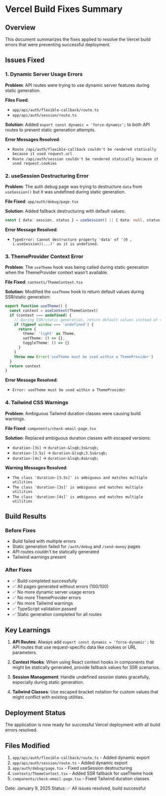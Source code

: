 # Vercel Build Fixes Summary

## Overview
This document summarizes the fixes applied to resolve the Vercel build errors that were preventing successful deployment.

## Issues Fixed

### 1. Dynamic Server Usage Errors
**Problem**: API routes were trying to use dynamic server features during static generation.

**Files Fixed**:
- `app/api/auth/flexible-callback/route.ts`
- `app/api/auth/session/route.ts`

**Solution**: Added `export const dynamic = 'force-dynamic';` to both API routes to prevent static generation attempts.

**Error Messages Resolved**:
- `Route /api/auth/flexible-callback couldn't be rendered statically because it used request.url`
- `Route /api/auth/session couldn't be rendered statically because it used request.cookies`

### 2. useSession Destructuring Error
**Problem**: The auth debug page was trying to destructure `data` from `useSession()` but it was undefined during static generation.

**File Fixed**: `app/auth/debug/page.tsx`

**Solution**: Added fallback destructuring with default values:
```typescript
const { data: session, status } = useSession() || { data: null, status: 'loading' }
```

**Error Message Resolved**:
- `TypeError: Cannot destructure property 'data' of '(0 , i.useSession)(...)' as it is undefined.`

### 3. ThemeProvider Context Error
**Problem**: The `useTheme` hook was being called during static generation when the ThemeProvider context wasn't available.

**File Fixed**: `contexts/ThemeContext.tsx`

**Solution**: Modified the `useTheme` hook to return default values during SSR/static generation:
```typescript
export function useTheme() {
  const context = useContext(ThemeContext)
  if (context === undefined) {
    // During SSR/static generation, return default values instead of throwing
    if (typeof window === 'undefined') {
      return {
        theme: 'light' as Theme,
        setTheme: () => {},
        toggleTheme: () => {}
      }
    }
    throw new Error('useTheme must be used within a ThemeProvider')
  }
  return context
}
```

**Error Message Resolved**:
- `Error: useTheme must be used within a ThemeProvider`

### 4. Tailwind CSS Warnings
**Problem**: Ambiguous Tailwind duration classes were causing build warnings.

**File Fixed**: `components/check-email-page.tsx`

**Solution**: Replaced ambiguous duration classes with escaped versions:
- `duration-[3s]` → `duration-&lsqb;3s&rsqb;`
- `duration-[3.5s]` → `duration-&lsqb;3.5s&rsqb;`
- `duration-[4s]` → `duration-&lsqb;4s&rsqb;`

**Warning Messages Resolved**:
- `The class 'duration-[3.5s]' is ambiguous and matches multiple utilities`
- `The class 'duration-[3s]' is ambiguous and matches multiple utilities`
- `The class 'duration-[4s]' is ambiguous and matches multiple utilities`

## Build Results

### Before Fixes
- Build failed with multiple errors
- Static generation failed for `/auth/debug` and `/send-money` pages
- API routes couldn't be statically generated
- Tailwind warnings present

### After Fixes
- ✅ Build completed successfully
- ✅ All pages generated without errors (100/100)
- ✅ No more dynamic server usage errors
- ✅ No more ThemeProvider errors
- ✅ No more Tailwind warnings
- ✅ TypeScript validation passed
- ✅ Static generation completed for all routes

## Key Learnings

1. **API Routes**: Always add `export const dynamic = 'force-dynamic';` to API routes that use request-specific data like cookies or URL parameters.

2. **Context Hooks**: When using React context hooks in components that might be statically generated, provide fallback values for SSR scenarios.

3. **Session Management**: Handle undefined session states gracefully, especially during static generation.

4. **Tailwind Classes**: Use escaped bracket notation for custom values that might conflict with existing utilities.

## Deployment Status
The application is now ready for successful Vercel deployment with all build errors resolved.

## Files Modified
1. `app/api/auth/flexible-callback/route.ts` - Added dynamic export
2. `app/api/auth/session/route.ts` - Added dynamic export  
3. `app/auth/debug/page.tsx` - Fixed useSession destructuring
4. `contexts/ThemeContext.tsx` - Added SSR fallback for useTheme hook
5. `components/check-email-page.tsx` - Fixed Tailwind duration classes

Date: January 9, 2025
Status: ✅ All issues resolved, build successful
